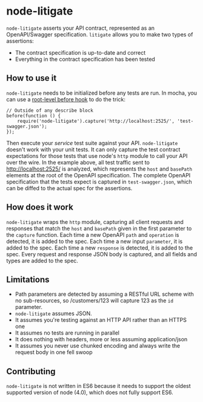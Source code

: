 # node-litigate

`node-litigate` asserts your API contract, represented as an OpenAPI/Swagger
specification. `litigate` allows you to make two types of assertions:

* The contract specification is up-to-date and correct
* Everything in the contract specification has been tested

## How to use it

`node-litigate` needs to be initialized before any tests are run. In mocha, you can
use a [root-level before hook](https://mochajs.org/#root-level-hooks) to do the trick:

````
// Outside of any describe block
before(function () {
    require('node-litigate').capture('http://localhost:2525/', 'test-swagger.json');
});
````

Then execute your _service_ test suite against your API. `node-litigate` doesn't work
with your unit tests. It can only capture the test contract expectations for those
tests that use node's `http` module to call your API over the wire. In the example
above, all test traffic sent to <http://localhost:2525/> is analyzed, which represents
the `host` and `basePath` elements at the root of the OpenAPI specification.
The complete OpenAPI specification that the tests expect is captured in
`test-swagger.json`, which can be diffed to the actual spec for the assertions.

## How does it work

`node-litigate` wraps the `http` module, capturing all client requests and responses
that match the `host` and `basePath` given in the first parameter to the `capture`
function. Each time a new OpenAPI `path` and `operation` is detected, it is added
to the spec. Each time a new input `parameter`, it is added to the spec. Each time
a new `response` is detected, it is added to the spec. Every request and response
JSON body is captured, and all fields and types are added to the spec.

## Limitations

* Path parameters are detected by assuming a RESTful URL scheme with no sub-resources,
so /customers/123 will capture 123 as the `id` parameter.
* `node-litigate` assumes JSON.
* It assumes you're testing against an HTTP API rather than an HTTPS one
* It assumes no tests are running in parallel
* It does nothing with headers, more or less assuming application/json
* It assumes you never use chunked encoding and always write the request body in one fell swoop

## Contributing

`node-litigate` is not written in ES6 because it needs to support the oldest
supported version of node (4.0), which does not fully support ES6.
